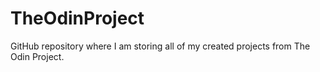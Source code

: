 # TheOdinProject
GitHub repository where I am storing all of my created projects from The Odin Project.
